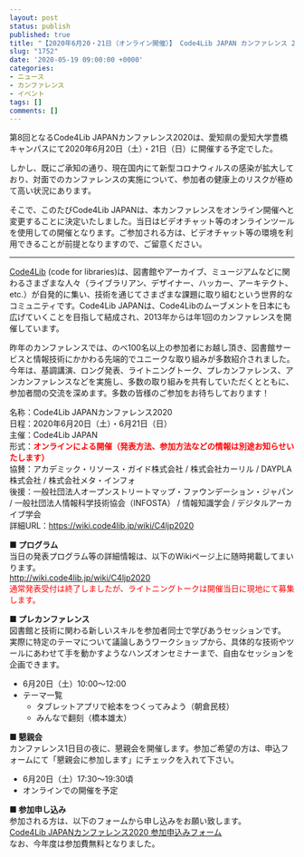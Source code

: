 ```yaml
---
layout: post
status: publish
published: true
title: "【2020年6月20・21日（オンライン開催）】 Code4Lib JAPAN カンファレンス 2020 を開催します（参加者募集）"
slug: "1752"
date: '2020-05-19 09:00:00 +0000'
categories:
- ニュース
- カンファレンス
- イベント
tags: []
comments: []
---
```

<p>第8回となるCode4Lib JAPANカンファレンス2020は、愛知県の愛知大学豊橋キャンパスにて2020年6月20日（土）・21日（日）に開催する予定でした。</p>
<p>しかし、既にご承知の通り、現在国内にて新型コロナウィルスの感染が拡大しており、対面でのカンファレンスの実施について、参加者の健康上のリスクが極めて高い状況にあります。</p>
<p>そこで、このたびCode4Lib JAPANは、本カンファレンスをオンライン開催へと変更することに決定いたしました。当日はビデオチャット等のオンラインツールを使用しての開催となります。ご参加される方は、ビデオチャット等の環境を利用できることが前提となりますので、ご留意ください。</p>
<hr>
<p><a href="http://code4lib.org/" target="_blank" style="border-radius: 5px;">Code4Lib</a> (code for libraries)は、図書館やアーカイブ、ミュージアムなどに関わるさまざまな人々（ライブラリアン、デザイナー、ハッカー、アーキテクト、etc.）が自発的に集い、技術を通じてさまざまな課題に取り組むという世界的なコミュニティです。Code4Lib JAPANは、Code4Libのムーブメントを日本にも広げていくことを目指して結成され、2013年からは年1回のカンファレンスを開催しています。</p>
<p>昨年のカンファレンスでは、のべ100名以上の参加者にお越し頂き、図書館サービスと情報技術にかかわる先端的でユニークな取り組みが多数紹介されました。今年は、基調講演、ロング発表、ライトニングトーク、プレカンファレンス、アンカンファレンスなどを実施し、多数の取り組みを共有していただくとともに、参加者間の交流を深めます。多数の皆様のご参加をお待ちしております！</p>
<p>名称：Code4Lib JAPANカンファレンス2020<br>
日程：2020年6月20日（土）・6月21日（日）<br>
主催：Code4Lib JAPAN<br>
形式：<strong style="color: red;">オンラインによる開催（発表方法、参加方法などの情報は別途お知らせいたします）</strong><br>
協賛：アカデミック・リソース・ガイド株式会社 / 株式会社カーリル / DAYPLA株式会社 / 株式会社メタ・インフォ<br>
後援：一般社団法人オープンストリートマップ・ファウンデーション・ジャパン / 一般社団法人情報科学技術協会（INFOSTA） / 情報知識学会 / デジタルアーカイブ学会<br>
詳細URL：<a href="https://wiki.code4lib.jp/wiki/C4ljp2020" target="_blank" style="border-radius: 5px;">https://wiki.code4lib.jp/wiki/C4ljp2020</a><br>
<span id="more-1752"></span></p>
<div>
<p><strong>■ プログラム</strong><br>
当日の発表プログラム等の詳細情報は、以下のWikiページ上に随時掲載してまいります。<br>
<a href="http://wiki.code4lib.jp/wiki/C4ljp2020" style="border-radius: 5px;">http://wiki.code4lib.jp/wiki/C4ljp2020</a><br>
<span style="color: red">通常発表受付は終了しましたが、ライトニングトークは開催当日に現地にて募集します。</span></p>
<p><strong>■ プレカンファレンス</strong><br>
図書館と技術に関わる新しいスキルを参加者同士で学びあうセッションです。 実際に特定のテーマについて議論しあうワークショップから、具体的な技術やツールにあわせて手を動かすようなハンズオンセミナーまで、自由なセッションを企画できます。</p>
<ul>
<li>6月20日（土）10:00～12:00</li>
<li>テーマ一覧
<ul>
<li>タブレットアプリで絵本をつくってみよう（朝倉民枝）</li>
<li>みんなで翻刻（橋本雄太）</li>
</ul>
</li>
</ul>
<p><strong>■ 懇親会</strong><br>
カンファレンス1日目の夜に、懇親会を開催します。参加ご希望の方は、申込フォームにて「懇親会に参加します」にチェックを入れて下さい。</p>
<ul>
<li>6月20日（土）17:30～19:30頃</li>
<li>オンラインでの開催を予定</li>
</ul>
<p><strong>■ 参加申し込み</strong><br>
参加される方は、以下のフォームから申し込みをお願い致します。<br>
<a href="/2020/05/1750" style="border-radius: 5px;">Code4Lib JAPANカンファレンス2020 参加申込みフォーム</a><br>
なお、今年度は参加費無料となりました。</p>
</div>
